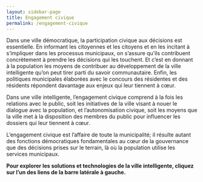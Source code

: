 ```yaml
---
layout: sidebar-page
title: Engagement civique
permalink: /engagement-civique
---
```

Dans une ville démocratique, la participation civique aux décisions est essentielle. En informant les citoyennes et les citoyens et en les incitant à s’impliquer dans les processus municipaux, on s’assure qu’ils contribuent concrètement à prendre les décisions qui les touchent. Et c’est en donnant à la population les moyens de contribuer au développement de la ville intelligente qu’on peut tirer parti du savoir communautaire. Enfin, les politiques municipales élaborées avec le concours des résidentes et des résidents répondent davantage aux enjeux qui leur tiennent à cœur. 

Dans une ville intelligente, l’engagement civique comprend à la fois les relations avec le public, soit les initiatives de la ville visant à nouer le dialogue avec la population, et l’autonomisation civique, soit les moyens que la ville met à la disposition des membres du public pour influencer les dossiers qui leur tiennent à cœur.  

L’engagement civique est l’affaire de toute la municipalité; il résulte autant des fonctions démocratiques fondamentales au cœur de la gouvernance que des décisions prises sur le terrain, là où la population utilise les services municipaux. 

**Pour explorer les solutions et technologies de la ville intelligente, cliquez sur l’un des liens de la barre latérale à gauche.**
